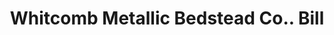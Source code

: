 ---
doi: 10.7916/D82R53VK
date_other: '1890'
date_other_textual: 1890-1899
form: printed ephemera
genre:
- Invoices
name:
- Whitcomb Metallic Bedstead Co.
object_in_context_url: https://biggert.cul.columbia.edu/items/view/ave_biggert_01824
subject_hierarchical_geographic:
- Birmingham, Connecticut, United States
subject_name:
- Whitcomb Metallic Bedstead Co.
title: Whitcomb Metallic Bedstead Co.. Bill
sort_title: Whitcomb Metallic Bedstead Co.. Bill
call_number: ave_biggert_01824
coordinates:
- 41.32666666666667,-73.08222222222221
pid: ave_biggert_01824
identifiers: ave_biggert_01824
thumbnail: https://derivativo-2.library.columbia.edu/iiif/2/ldpd:490632/full/!256,256/0/native.jpg
permalink: "/biggert/ave_biggert_01824/"
layout: iiif-image-page
---